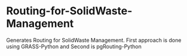 # Routing-for-SolidWaste-Management
Generates Routing for SolidWaste Management. First approach is done using GRASS-Python and Second is pgRouting-Python
